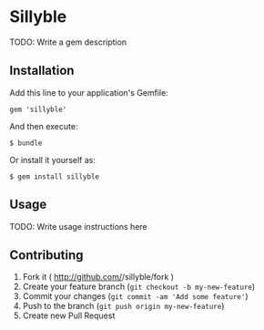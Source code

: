 # Sillyble

TODO: Write a gem description

## Installation

Add this line to your application's Gemfile:

    gem 'sillyble'

And then execute:

    $ bundle

Or install it yourself as:

    $ gem install sillyble

## Usage

TODO: Write usage instructions here

## Contributing

1. Fork it ( http://github.com/<my-github-username>/sillyble/fork )
2. Create your feature branch (`git checkout -b my-new-feature`)
3. Commit your changes (`git commit -am 'Add some feature'`)
4. Push to the branch (`git push origin my-new-feature`)
5. Create new Pull Request
